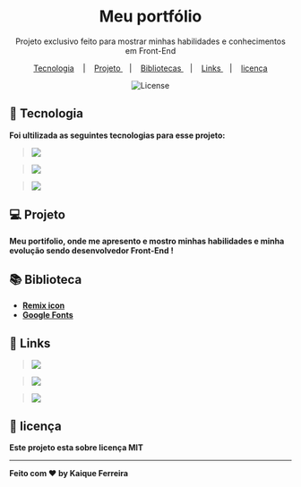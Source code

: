 <h1 align= "center">Meu portfólio</h1>

<p style="text-align: center"> Projeto exclusivo feito para mostrar minhas habilidades e conhecimentos em Front-End</p>

<p align= "center">
   <a href = "# tecnologia" >Tecnologia</a> &nbsp;&nbsp;&nbsp;|&nbsp;&nbsp;&nbsp;
   <a href = "# Projeto" > Projeto </a> &nbsp;&nbsp;&nbsp;|&nbsp;&nbsp;&nbsp;
   <a href = "# bibliotecas" > Bibliotecas </a> &nbsp;&nbsp;&nbsp;|&nbsp;&nbsp;&nbsp;  
   <a href = "# Links" > Links </a> &nbsp;&nbsp;&nbsp;|&nbsp;&nbsp;&nbsp;
   <a href = "#memo-lincese" > licença </a>
</p>

<p align="center">
  <img alt="License" src="https://img.shields.io/static/v1?label=license&message=MIT&color=49AA26&labelColor=000000">
</p>



## 🚀 Tecnologia

<b>Foi ultilizada as seguintes tecnologias para esse projeto:<b>

> <a href="https://html.com/"><img src="https://img.shields.io/badge/HTML5-E34F26?style=for-the-badge&logo=html5&logoColor=white"></a>

> <a href="https://css.com/"><img src="https://img.shields.io/badge/CSS-239120?&style=for-the-badge&logo=css3&logoColor=white"></a>

> <a href="https://javascript.info/"><img src="https://img.shields.io/badge/JavaScript-F7DF1E?style=for-the-badge&logo=javascript&logoColor=black"></a>

## 💻 Projeto

<b>Meu portifolio, onde me apresento e mostro minhas habilidades e minha evolução sendo desenvolvedor Front-End ! <b>

## 📚 Biblioteca

- [Remix icon](https://remixicon.com/)
- [Google Fonts](https://fonts.google.com/)

## 🔗 Links

> <a href= "https://instagram.com/kaique_developer?igshid=YmMyMTA2M2Y="><img src="https://img.shields.io/badge/Instagram-E4405F?style=for-the-badge&logo=instagram&logoColor=white"></a>

> <a href="www.linkedin.com/in/kaique-ferreira-k14"> <img src="https://img.shields.io/badge/LinkedIn-0077B5?style=for-the-badge&logo=linkedin&logoColor=white"> </a>

> <a href="https://github.com/kaiqueZpriv1"> <img src="https://img.shields.io/badge/GitHub-100000?style=for-the-badge&logo=github&logoColor=white"> </a>

## :memo: licença

Este projeto esta sobre licença MIT

---

Feito com ❤️ by Kaique Ferreira
